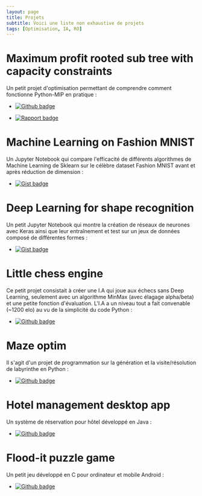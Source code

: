 ```yaml
---
layout: page
title: Projets
subtitle: Voici une liste non exhaustive de projets
tags: [Optimisation, IA, RO]
---
```


# Maximum profit rooted sub tree with capacity constraints

Un petit projet d'optimisation permettant de comprendre comment fonctionne Python-MIP en pratique :

- [![Github badge](https://img.shields.io/badge/Dépôt%20Github-red.svg?style=flat-square&logo=github)](https://github.com/mdeboute/rooted_subtree_optim)

- [![Rapport badge](https://img.shields.io/badge/Rapport%20Final-blue.svg?style=flat-square&logo=latex)](/projects/Rapport_subtree_optim.pdf)

# Machine Learning on Fashion MNIST

Un Jupyter Notebook qui compare l'efficacité de différents algorithmes de Machine Learning de Sklearn sur le célèbre dataset Fashion MNIST avant et après réduction de dimension :

- [![Gist badge](https://img.shields.io/badge/Notebook-grey.svg?style=flat-square&logo=jupyter)](https://gist.github.com/mdeboute/4dbe58a2c1b83f31668649aad193268e)

# Deep Learning for shape recognition

Un petit Jupyter Notebook qui montre la création de réseaux de neurones avec Keras ainsi que leur entraînement et test sur un jeux de données composé de différentes formes :

- [![Gist badge](https://img.shields.io/badge/Notebook-grey.svg?style=flat-square&logo=jupyter)](https://gist.github.com/mdeboute/1bb6203b859f1bfbcac032c3defef1f2)

# Little chess engine

Ce petit projet consistait à créer une I.A qui joue aux échecs sans Deep Learning, seulement avec un algorithme MinMax (avec élagage alpha/beta) et une petite fonction d'évaluation. L'I.A a un niveau tout a fait convenable (~1200 elo) au vu de la simplicité du code Python :

- [![Github badge](https://img.shields.io/badge/Dépôt%20Github-red.svg?style=flat-square&logo=github)](https://github.com/mdeboute/chess_AI)

# Maze optim

Il s'agit d'un projet de programmation sur la génération et la visite/résolution de labyrinthe en Python :

- [![Github badge](https://img.shields.io/badge/Dépôt%20Github-red.svg?style=flat-square&logo=github)](https://github.com/mdeboute/maze_optim)

# Hotel management desktop app

Un système de réservation pour hôtel développé en Java :

- [![Github badge](https://img.shields.io/badge/Dépôt%20Github-red.svg?style=flat-square&logo=github)](https://github.com/mdeboute/hotel)

# Flood-it puzzle game

Un petit jeu développé en C pour ordinateur et mobile Android :

- [![Github badge](https://img.shields.io/badge/Dépôt%20Github-red.svg?style=flat-square&logo=github)](https://github.com/mdeboute/flood-it)
